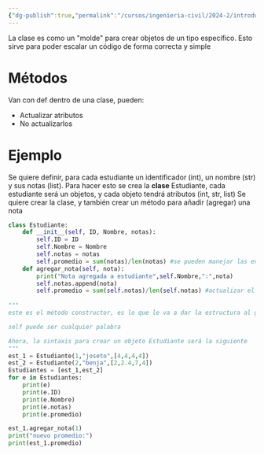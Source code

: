 ```yaml
---
{"dg-publish":true,"permalink":"/cursos/ingenieria-civil/2024-2/introduccion-a-la-programacion/9-programacion-orientada-a-objetos/clases-y-objetos-en-python/","tags":["I1IIC1103"]}
---
```


La clase es como un "molde" para crear objetos de un tipo específico. Esto sirve para poder escalar un código de forma correcta y simple

# Métodos
Van con def dentro de una clase, pueden:
- Actualizar atributos
- No actualizarlos
# Ejemplo
Se quiere definir, para cada estudiante un identificador (int), un nombre (str) y sus notas (list).
Para hacer esto se crea la **clase** Estudiante, cada estudiante será un objetos, y cada objeto tendrá atributos (int, str, list)
Se quiere crear la clase, y también crear un método para añadir (agregar) una nota

```Python
class Estudiante:
	def __init__(self, ID, Nombre, notas):
		self.ID = ID
		self.Nombre = Nombre
		self.notas = notas
		self.promedio = sum(notas)/len(notas) #se pueden manejar las entradas para crear atributos
	def agregar_nota(self, nota):
		print("Nota agregada a estudiante",self.Nombre,":",nota)
		self.notas.append(nota)
		self.promedio = sum(self.notas)/len(self.notas) #actualizar el promedio
	
"""
este es el método constructor, es lo que le va a dar la estructura al grupo de elementos.

self puede ser cualquier palabra

Ahora, la sintaxis para crear un objeto Estudiante será la siguiente
"""
est_1 = Estudiante(1,"joseto",[4,4,4,4])
est_2 = Estudiante(2,"benja",[2,2.4,7,4])
Estudiantes = [est_1,est_2]
for e in Estudiantes:
	print(e)
	print(e.ID)
	print(e.Nombre)
	print(e.notas)
	print(e.promedio)

est_1.agregar_nota(1)
print("nuevo promedio:")
print(est_1.promedio)

```
